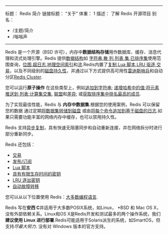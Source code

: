 ***

标题： Redis 简介
链接标题： “关于”
体重： 1
描述： 了解 Redis 开源项目
别名：

*   /主题/简介
*   /嗡嗡声

***

Redis 是一个开源（BSD 许可），内存中**数据结构存储**用作数据库、缓存、消息代理和流式处理引擎。Redis 提供[数据结构](/docs/data-types/)如
[字符串](/docs/data-types/strings/),[散 列](/docs/data-types/hashes/),[列表](/docs/data-types/lists/),[集](/docs/data-types/lists/),[已排序集](/docs/data-types/sorted-sets/)使用范围查询，[位图](/docs/data-types/bitmaps/),[超日志](/docs/data-types/hyperloglogs/),[地理空间索引](/docs/data-types/geospatial/)和[流](/docs/data-types/streams/).Redis内置了[复制](/topics/replication),[Lua 脚本](/commands/eval),[LRU 驱逐](/topics/lru-cache),[交易](/topics/transactions)，以及不同级别的[磁盘持久性](/topics/persistence)，并通过以下方式提供高可用性[雷迪斯哨兵](/topics/sentinel)和自动分区[Redis Cluster](/topics/cluster-tutorial).

您可以运行**原子操作**
在这些类型上，例如[追加到字符串](/commands/append);
[递增哈希中的值](/commands/hincrby);[将元素推送到
列表](/commands/lpush);[计算集交集](/commands/sinter),
[联盟](/commands/sunion)和[差异](/commands/sdiff);
或[获取排序集中排名最高的成员](/commands/zrange).

为了实现最佳性能，Redis 与
**内存中数据集**.根据您的使用案例，Redis 可以保留您的数据
通过定期[将数据集转储到磁盘](/topics/persistence#snapshotting)
或由[将每个命令追加到基于磁盘的日志](/topics/persistence#append-only-file).如果只需要功能丰富的网络内存中缓存，也可以禁用持久性。

Redis 支持[异步复制](/topics/replication)，具有快速无阻塞同步和自动重新连接，并在网络拆分时进行部分重新同步。

Redis 还包括：

*   [交易](/topics/transactions)
*   [发布/订阅](/topics/pubsub)
*   [Lua 脚本](/commands/eval)
*   [具有有限生存时间的密钥](/commands/expire)
*   [LRU 逐出密钥](/topics/lru-cache)
*   [自动故障转移](/topics/sentinel)

您可以从以下位置使用 Redis：[大多数编程语言](/clients).

Redis 写在**安西 C**并适用于大多数POSIX系统，如Linux，
\*BSD 和 Mac OS X，没有外部依赖关系。Linux和OS X是Redis开发和测试最多的两个操作系统，我们**建议使用 Linux 进行部署**.Redis可能适用于Solaris派生的系统，如SmartOS，但支持*尽最大努力*.
没有对 Windows 版本的官方支持。
